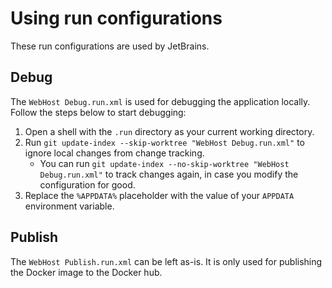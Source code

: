 # Using run configurations
These run configurations are used by JetBrains.

## Debug
The `WebHost Debug.run.xml` is used for debugging the application locally. Follow the steps below to start debugging:
1. Open a shell with the `.run` directory as your current working directory.
2. Run `git update-index --skip-worktree "WebHost Debug.run.xml"` to ignore local changes from change tracking.
    - You can run `git update-index --no-skip-worktree "WebHost Debug.run.xml"` to track changes again, in case you modify the configuration for good.
3. Replace the `%APPDATA%` placeholder with the value of your `APPDATA` environment variable.

## Publish
The `WebHost Publish.run.xml` can be left as-is. It is only used for publishing the Docker image to the Docker hub.